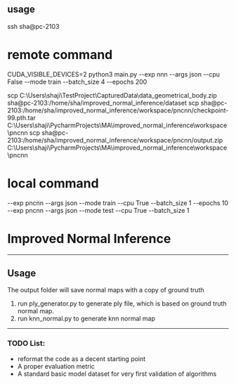 ## usage
ssh sha@pc-2103

# remote command
CUDA_VISIBLE_DEVICES=2 python3 main.py --exp nnn --args json --cpu False --mode train  --batch_size 4 --epochs 200

scp C:\Users\shaji\TestProject\CapturedData\data_geometrical_body.zip sha@pc-2103:/home/sha/improved_normal_inference/dataset
scp sha@pc-2103:/home/sha/improved_normal_inference/workspace/pncnn/checkpoint-99.pth.tar  C:\Users\shaji\PycharmProjects\MA\improved_normal_inference\workspace\pncnn
scp sha@pc-2103:/home/sha/improved_normal_inference/workspace/pncnn/output.zip C:\Users\shaji\PycharmProjects\MA\improved_normal_inference\workspace\pncnn

# local command 
--exp pncnn --args json --mode train --cpu True --batch_size 1 --epochs 10
--exp pncnn --args json --mode test --cpu True --batch_size 1

# Improved Normal Inference



---
## Usage
The output folder will save normal maps with a copy of ground truth

1. run ply_generator.py to generate ply file, which is based on ground truth normal map.
2. run knn_normal.py to generate knn normal map

---
### TODO List:
- reformat the code as a decent starting point
- A proper evaluation metric
- A standard basic model dataset for very first validation of algorithms



